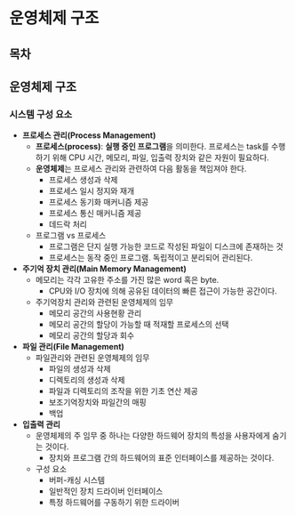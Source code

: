 # 운영체제 구조

## 목차



## 운영체제 구조

### 시스템 구성 요소

- **프로세스 관리(Process Management)**
  - **프로세스(process)**: **실행 중인 프로그램**을 의미한다. 프로세스는 task를 수행하기 위해 CPU 시간, 메모리, 파일, 입출력 장치와 같은 자원이 필요하다.
  - **운영체제**는 프로세스 관리와 관련하여 다음 활동을 책임져야 한다.
    - 프로세스 생성과 삭제
    - 프로세스 일시 정지와 재개
    - 프로세스 동기화 매커니즘 제공
    - 프로세스 통신 매커니즘 제공
    - 데드락 처리
  - 프로그램 vs 프로세스
    - 프로그램은 단지 실행 가능한 코드로 작성된 파일이 디스크에 존재하는 것
    - 프로세스는 동작 중인 프로그램. 독립적이고 분리되어 관리된다.
- **주기억 장치 관리(Main Memory Management)**
  - 메모리는 각각 고유한 주소를 가진 많은 word 혹은 byte.
    - CPU와 I/O 장치에 의해 공유된 데이터의 빠른 접근이 가능한 공간이다.
  - 주기억장치 관리와 관련된 운영체제의 임무
    - 메모리 공간의 사용현황 관리
    - 메모리 공간의 할당이 가능할 때 적재할 프로세스의 선택
    - 메모리 공간의 할당과 회수
- **파일 관리(File Management)**
  - 파일관리와 관련된 운영체제의 임무
    - 파일의 생성과 삭제
    - 디렉토리의 생성과 삭제
    - 파일과 디렉토리의 조작을 위한 기초 연산 제공
    - 보조기억장치와 파일간의 매핑
    - 백업
- **입출력 관리**
  - 운영체제의 주 임무 중 하나는 다양한 하드웨어 장치의 특성을 사용자에게 숨기는 것이다.
    - 장치와 프로그램 간의 하드웨어의 표준 인터페이스를 제공하는 것이다.
  - 구성 요소
    - 버퍼-캐싱 시스템
    - 일반적인 장치 드라이버 인터페이스
    - 특정 하드웨어를 구동하기 위한 드라이버 
